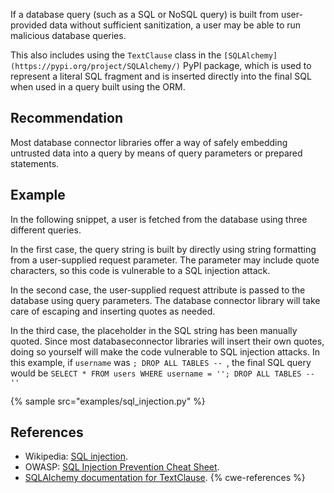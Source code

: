 If a database query (such as a SQL or NoSQL query) is built from user-provided data without sufficient sanitization, a user may be able to run malicious database queries.

This also includes using the `TextClause` class in the `[SQLAlchemy](https://pypi.org/project/SQLAlchemy/)` PyPI package, which is used to represent a literal SQL fragment and is inserted directly into the final SQL when used in a query built using the ORM.


## Recommendation
Most database connector libraries offer a way of safely embedding untrusted data into a query by means of query parameters or prepared statements.


## Example
In the following snippet, a user is fetched from the database using three different queries.

In the first case, the query string is built by directly using string formatting from a user-supplied request parameter. The parameter may include quote characters, so this code is vulnerable to a SQL injection attack.

In the second case, the user-supplied request attribute is passed to the database using query parameters. The database connector library will take care of escaping and inserting quotes as needed.

In the third case, the placeholder in the SQL string has been manually quoted. Since most databaseconnector libraries will insert their own quotes, doing so yourself will make the code vulnerable to SQL injection attacks. In this example, if `username` was `; DROP ALL TABLES -- `, the final SQL query would be `SELECT * FROM users WHERE username = ''; DROP ALL TABLES -- ''`

{% sample src="examples/sql_injection.py" %}

## References
* Wikipedia: [SQL injection](https://en.wikipedia.org/wiki/SQL_injection).
* OWASP: [SQL Injection Prevention Cheat Sheet](https://cheatsheetseries.owasp.org/cheatsheets/SQL_Injection_Prevention_Cheat_Sheet.html).
* [SQLAlchemy documentation for TextClause](https://docs.sqlalchemy.org/en/14/core/sqlelement.html#sqlalchemy.sql.expression.text.params.text).
{% cwe-references %}
